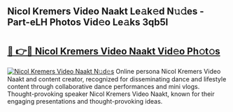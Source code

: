 ## Nicol Kremers Video Naakt Le𝚊k𝚎d N𝚞𝚍es - Part-eLH Photos Vid𝚎o Le𝚊ks 3qb5l

# <h2><a href="http://fb8edxj.evod.top/?m=Nicol+Kremers+Video+Naakt">🔗 👉🔴 Nicol Kremers Video Naakt Vid𝚎o Ph𝚘t𝚘s</a></h2>

[![Nicol Kremers Video Naakt N𝚞d𝚎s](https://i.imgur.com/8V9OHl7.gif)](http://fb8edxj.evod.top/?m=Nicol+Kremers+Video+Naakt)
Online persona Nicol Kremers Video Naakt and content creator, recognized for disseminating dance and lifestyle content through collaborative dance performances and mini vlogs. Thought-provoking speaker Nicol Kremers Video Naakt, known for their engaging presentations and thought-provoking ideas. 
